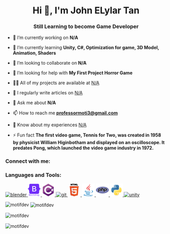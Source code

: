 <h1 align="center">Hi 👋, I'm John ELylar Tan</h1>
<h3 align="center">Still Learning to become Game Developer</h3>

- 🔭 I’m currently working on **N/A**

- 🌱 I’m currently learning **Unity, C#, Optimization for game, 3D Model, Animation, Shaders**

- 👯 I’m looking to collaborate on **N/A**

- 🤝 I’m looking for help with **My First Project Horror Game**

- 👨‍💻 All of my projects are available at [N/A](N/A)

- 📝 I regularly write articles on [N/A](N/A)

- 💬 Ask me about **N/A**

- 📫 How to reach me **professormoti3@gmail.com**

- 📄 Know about my experiences [N/A](N/A)

- ⚡ Fun fact **The first video game, Tennis for Two, was created in 1958 by physicist William Higinbotham and displayed on an oscilloscope. It predates Pong, which launched the video game industry in 1972.**

<h3 align="left">Connect with me:</h3>
<p align="left">
</p>

<h3 align="left">Languages and Tools:</h3>
<p align="left"> <a href="https://www.blender.org/" target="_blank" rel="noreferrer"> <img src="https://download.blender.org/branding/community/blender_community_badge_white.svg" alt="blender" width="40" height="40"/> </a> <a href="https://getbootstrap.com" target="_blank" rel="noreferrer"> <img src="https://raw.githubusercontent.com/devicons/devicon/master/icons/bootstrap/bootstrap-plain-wordmark.svg" alt="bootstrap" width="40" height="40"/> </a> <a href="https://www.w3schools.com/cs/" target="_blank" rel="noreferrer"> <img src="https://raw.githubusercontent.com/devicons/devicon/master/icons/csharp/csharp-original.svg" alt="csharp" width="40" height="40"/> </a> <a href="https://git-scm.com/" target="_blank" rel="noreferrer"> <img src="https://www.vectorlogo.zone/logos/git-scm/git-scm-icon.svg" alt="git" width="40" height="40"/> </a> <a href="https://www.w3.org/html/" target="_blank" rel="noreferrer"> <img src="https://raw.githubusercontent.com/devicons/devicon/master/icons/html5/html5-original-wordmark.svg" alt="html5" width="40" height="40"/> </a> <a href="https://www.java.com" target="_blank" rel="noreferrer"> <img src="https://raw.githubusercontent.com/devicons/devicon/master/icons/java/java-original.svg" alt="java" width="40" height="40"/> </a> <a href="https://www.php.net" target="_blank" rel="noreferrer"> <img src="https://raw.githubusercontent.com/devicons/devicon/master/icons/php/php-original.svg" alt="php" width="40" height="40"/> </a> <a href="https://www.python.org" target="_blank" rel="noreferrer"> <img src="https://raw.githubusercontent.com/devicons/devicon/master/icons/python/python-original.svg" alt="python" width="40" height="40"/> </a> <a href="https://unity.com/" target="_blank" rel="noreferrer"> <img src="https://www.vectorlogo.zone/logos/unity3d/unity3d-icon.svg" alt="unity" width="40" height="40"/> </a> </p>

<p><img align="left" src="https://github-readme-stats.vercel.app/api/top-langs?username=motifdev&show_icons=true&locale=en&layout=compact" alt="motifdev" /></p>

<p>&nbsp;<img align="center" src="https://github-readme-stats.vercel.app/api?username=motifdev&show_icons=true&locale=en" alt="motifdev" /></p>

<p><img align="center" src="https://github-readme-streak-stats.herokuapp.com/?user=motifdev&" alt="motifdev" /></p>


<p><img align="center" src="https://github-readme-streak-stats.herokuapp.com/?user=motifdev&" alt="motifdev" /></p>
